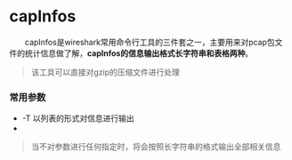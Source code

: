 # capInfos

&emsp;&emsp;capInfos是wireshark常用命令行工具的三件套之一，主要用来对pcap包文件的统计信息做了解，**capInfos的信息输出格式长字符串和表格两种**。

>  该工具可以直接对gzip的压缩文件进行处理

### 常用参数

- -T 以列表的形式对信息进行输出
- 





> 当不对参数进行任何指定时，将会按照长字符串的格式输出全部相关信息